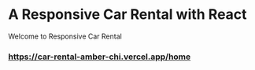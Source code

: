 # A Responsive Car Rental with React
Welcome to Responsive Car Rental
 ### https://car-rental-amber-chi.vercel.app/home

